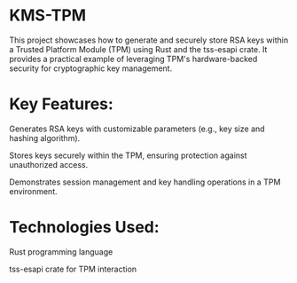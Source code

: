 # KMS-TPM
This project showcases how to generate and securely store RSA keys within a Trusted Platform Module (TPM) using Rust and the tss-esapi crate. It provides a practical example of leveraging TPM's hardware-backed security for cryptographic key management.

# Key Features:
Generates RSA keys with customizable parameters (e.g., key size and hashing algorithm).

Stores keys securely within the TPM, ensuring protection against unauthorized access.

Demonstrates session management and key handling operations in a TPM environment.

# Technologies Used:
Rust programming language

tss-esapi crate for TPM interaction
